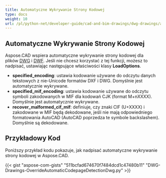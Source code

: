 ```yaml
---
title: Automatyczne Wykrywanie Strony Kodowej
type: docs
weight: 10
url: /pl/python-net/developer-guide/cad-and-bim-drawings/dwg-drawings/auto-codepage-detection/
---
```


## **Automatyczne Wykrywanie Strony Kodowej**

Aspose.CAD wspiera automatyczne wykrywanie strony kodowej dla plików [DWG](https://docs.fileformat.com/cad/dwg/) i [DWF](https://docs.fileformat.com/cad/dwf/). Jeśli nie chcesz korzystać z tej funkcji, możesz to nadpisać, ustawiając następujące właściwości klasy **LoadOptions**.

- **specified_encoding**: ustawia kodowanie używane do odczytu danych tekstowych z nie-Unicode formatów DXF i DWG. Domyślnie jest automatycznie wykrywane.
- **specified_mif_encoding**: ustawia kodowanie używane do odczytu symboli zakodowanych w MIF dla kodowań CJK (format M+nXXXX). Domyślnie jest automatycznie wykrywane.
- **recover_malformed_cif_mif**: definiuje, czy znaki CIF (U+XXXX) i zakodowane w MIF będą dekodowane, jeśli nie mają odpowiedniego formatowania AutoCAD (AutoCAD poprzedza te symbole backslashem). Domyślnie są dekodowane.

## Przykładowy Kod

Poniższy przykład kodu pokazuje, jak nadpisać automatyczne wykrywanie strony kodowej w Aspose.CAD.

{{< gist "aspose-com-gists" "511bcfad674670f7484dcd1c47480b11" "DWG-Drawings-OverrideAutomaticCodepageDetectionDwg.py" >}}
